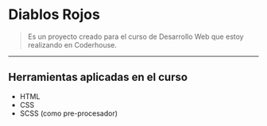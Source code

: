 # Diablos Rojos

> Es un proyecto creado para el curso de Desarrollo Web que estoy realizando en Coderhouse.

----

## Herramientas aplicadas en el curso

- HTML
- CSS
- SCSS (como pre-procesador)